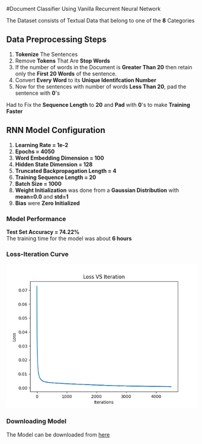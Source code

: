 #Document Classifier Using Vanilla Recurrent Neural Network

The Dataset consists of Textual Data that belong to one of the **8** Categories

## Data Preprocessing Steps
1. **Tokenize** The Sentences
2. Remove **Tokens** That Are **Stop Words**
3. If the number of words in the Document is **Greater Than 20** then retain only the **First 20 Words** of the sentence.
4. Convert **Every Word** to its **Unique Identifcation Number**
5. Now for the sentences with number of words **Less Than 20**, pad the sentence with **0**'s

Had to Fix the **Sequence Length** to **20** and **Pad** with **0**'s to make **Training Faster**

## RNN Model Configuration
1. **Learning Rate = 1e-2**
2. **Epochs = 4050**
3. **Word Embedding Dimension = 100**
4. **Hidden State Dimension = 128**
5. **Truncated Backpropagation Length = 4**
6. **Training Sequence Length = 20**
7. **Batch Size = 1000**
8. **Weight Initialization** was done from a **Gaussian Distribution** with **mean=0.0** and **std=1**
9. **Bias** were **Zero Initialized**

### Model Performance
 **Test Set Accuracy = 74.22%** \
 The training time for the model was about **6 hours**

### Loss-Iteration Curve
![Loss-Iteration Curve for 4050 Epochs](/loss_curve.png)

### Downloading Model
The Model can be downloaded from <a href="https://drive.google.com/open?id=0B6OWaNVUCQvaQ0ZwME9GSXRrTkE">here</a>
